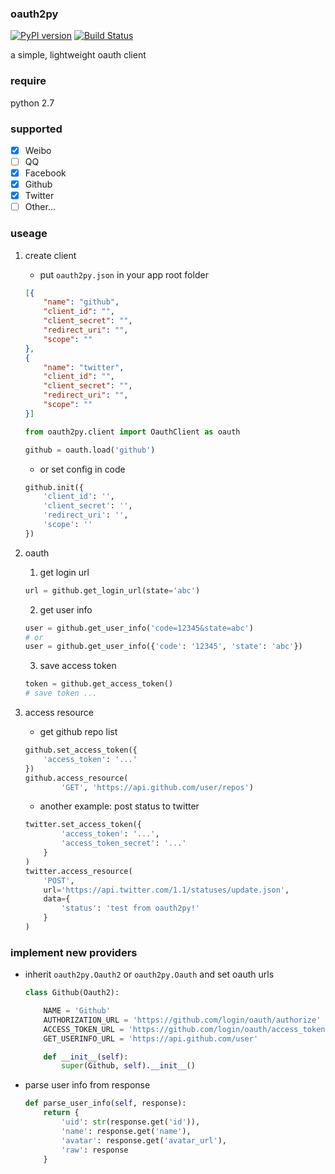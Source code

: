 
### oauth2py
[![PyPI version]][PyPI]
[![Build Status]][Travis CI]

a simple, lightweight oauth client

### require

python 2.7

### supported
- [x] Weibo
- [ ] QQ
- [x] Facebook
- [x] Github
- [x] Twitter
- [ ] Other...

### useage
1. create client
    - put `oauth2py.json` in your app root folder

    ```json
    [{
        "name": "github",
        "client_id": "",
        "client_secret": "",
        "redirect_uri": "",
        "scope": ""
    },
    {
        "name": "twitter",
        "client_id": "",
        "client_secret": "",
        "redirect_uri": "",
        "scope": ""
    }]
    ```

    ```python
    from oauth2py.client import OauthClient as oauth

    github = oauth.load('github')
    ```
    - or set config in code

    ```python
    github.init({
        'client_id': '',
        'client_secret': '',
        'redirect_uri': '',
        'scope': ''
    })
    ```
2. oauth
    1. get login url

    ```python
    url = github.get_login_url(state='abc')
    ```

    2. get user info

    ```python
    user = github.get_user_info('code=12345&state=abc')
    # or
    user = github.get_user_info({'code': '12345', 'state': 'abc'})
    ```

    3. save access token

    ```python
    token = github.get_access_token()
    # save token ...
    ```

3. access resource
    - get github repo list

    ```python
    github.set_access_token({
        'access_token': '...'
    })
    github.access_resource(
            'GET', 'https://api.github.com/user/repos')
    ```

    - another example: post status to twitter

    ```python
    twitter.set_access_token({
            'access_token': '...',
            'access_token_secret': '...'
        }
    )
    twitter.access_resource(
        'POST',
        url='https://api.twitter.com/1.1/statuses/update.json',
        data={
            'status': 'test from oauth2py!'
        }
    )
    ```

### implement new providers
- inherit `oauth2py.Oauth2` or `oauth2py.Oauth` and set oauth urls

    ```python
    class Github(Oauth2):

        NAME = 'Github'
        AUTHORIZATION_URL = 'https://github.com/login/oauth/authorize'
        ACCESS_TOKEN_URL = 'https://github.com/login/oauth/access_token'
        GET_USERINFO_URL = 'https://api.github.com/user'

        def __init__(self):
            super(Github, self).__init__()

    ```

- parse user info from response

    ```python
    def parse_user_info(self, response):
        return {
            'uid': str(response.get('id')),
            'name': response.get('name'),
            'avatar': response.get('avatar_url'),
            'raw': response
        }
    ```


[PyPI]:              https://pypi.python.org/pypi/oauth2py
[PyPI version]:      https://img.shields.io/pypi/v/oauth2py.svg?style=flat
[Build Status]:      https://img.shields.io/travis/shadowsocks/shadowsocks/master.svg?style=flat
[Travis CI]:         https://travis-ci.org/caoyue/oauth2py
